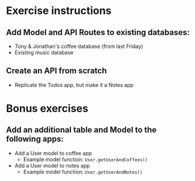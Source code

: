 # Exercise instructions

## Add Model and API Routes to existing databases:

- Tony & Jonathan's coffee database (from last Friday)
- Existing music database

## Create an API from scratch

- Replicate the Todos app, but make it a Notes app

# Bonus exercises

## Add an additional table and Model to the following apps:

- Add a User model to coffee app
  - Example model function: `User.getUserAndCoffees()`
- Add a User model to notes app
  - Example model function: `User.getUserAndNotes()`


